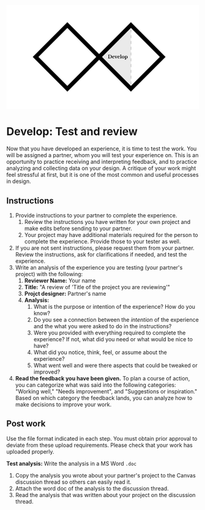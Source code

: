 ![Double Diamond Develop Phase graphic](/assets/dd-process-develop-1200px@2x.png)

# Develop: Test and review

Now that you have developed an experience, it is time to test the work. You will be assigned a partner, whom you will test your experience on. This is an opportunity to practice receiving and interpreting feedback, and to practice analyzing and collecting data on your design. A critique of your work might feel stressful at first, but it is one of the most common and useful processes in design.

## Instructions

1. Provide instructions to your partner to complete the experience.
   1. Review the instructions you have written for your own project and make edits before sending to your partner.
   2. Your project may have additional materials required for the person to complete the experience. Provide those to your tester as well.
2. If you are not sent instructions, please request them from your partner. Review the instructions, ask for clarifications if needed, and test the experience.
3. Write an analysis of the experience you are testing (your partner's project) with the following:
   1. **Reviewer Name:** Your name
   2. **Title:** "A review of 'Title of the project you are reviewing'"
   3. **Projct designer:** Partner's name
   4. **Analysis:**
      1. What is the purpose or intention of the experience? How do you know?
      2. Do you see a connection between the _intention_ of the experience and the what you were asked to do in the instructions?
      3. Were you provided with everything required to complete the experience? If not, what did you need or what would be nice to have?
      4. What did you notice, think, feel, or assume about the experience?
      5. What went well and were there aspects that could be tweaked or improved?
4. **Read the feedback you have been given.** To plan a course of action, you can categorize what was said into the following categories: "Working well," "Needs improvement", and "Suggestions or inspiration." Based on which category the feedback lands, you can analyze how to make decisions to improve your work.

## Post work

Use the file format indicated in each step. You must obtain prior approval to deviate from these upload requirements. Please check that your work has uploaded properly.


**Test analysis:** Write the analysis in a MS Word `.doc`

   1. Copy the analysis you wrote about your partner's project to the Canvas discussion thread so others can easily read it.
   2. Attach the word doc of the analysis to the discussion thread.
   3. Read the analysis that was written about your project on the discussion thread.





